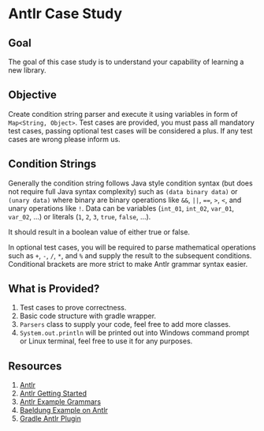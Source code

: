 # Antlr Case Study

## Goal

The goal of this case study is to understand your capability of learning a new library.

## Objective

Create condition string parser and execute it using variables in form of `Map<String, Object>`. Test cases are provided, you must pass all mandatory test cases, passing optional test cases will be considered a plus. If any test cases are wrong please inform us.

## Condition Strings

Generally the condition string follows Java style condition syntax (but does not require full Java syntax complexity) such as `(data binary data)` or `(unary data)` where binary are binary operations like `&&`, `||`, `==`, `>`, `<`, and unary operations like `!`.
Data can be variables (`int_01`, `int_02`, `var_01`, `var_02`, ...) or literals (`1`, `2`, `3`, `true`, `false`, ...).

It should result in a boolean value of either true or false.

In optional test cases, you will be required to parse mathematical operations such as `+`, `-`, `/`, `*`, and `%` and supply the result to the subsequent conditions.
Conditional brackets are more strict to make Antlr grammar syntax easier.

## What is Provided?

1. Test cases to prove correctness.
2. Basic code structure with gradle wrapper.
3. `Parsers` class to supply your code, feel free to add more classes.
4. `System.out.println` will be printed out into Windows command prompt or Linux terminal, feel free to use it for any purposes.

## Resources

1. [Antlr](https://www.antlr.org/)
2. [Antlr Getting Started](https://github.com/antlr/antlr4/blob/master/doc/getting-started.md)
3. [Antlr Example Grammars](https://github.com/antlr/grammars-v4)
4. [Baeldung Example on Antlr](https://www.baeldung.com/java-antlr)
5. [Gradle Antlr Plugin](https://docs.gradle.org/current/userguide/antlr_plugin.html)
